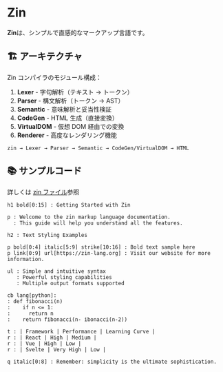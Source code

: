 # Zin

**Zin**は、シンプルで直感的なマークアップ言語です。

## 🏗️ アーキテクチャ

Zin コンパイラのモジュール構成：

1. **Lexer** - 字句解析（テキスト → トークン）
2. **Parser** - 構文解析（トークン → AST）
3. **Semantic** - 意味解析と妥当性検証
4. **CodeGen** - HTML 生成（直接変換）
5. **VirtualDOM** - 仮想 DOM 経由での変換
6. **Renderer** - 高度なレンダリング機能

```
zin → Lexer → Parser → Semantic → CodeGen/VirtualDOM → HTML
```

## 📚 サンプルコード

詳しくは [zin ファイル](https://github.com/ryotarofr/zin_lang/blob/main/mock/example_simple.zin)参照

```zin
h1 bold[0:15] : Getting Started with Zin

p : Welcome to the zin markup language documentation.
  : This guide will help you understand all the features.

h2 : Text Styling Examples

p bold[0:4] italic[5:9] strike[10:16] : Bold text sample here
p link[0:9] url[https://zin-lang.org] : Visit our website for more information.

ul : Simple and intuitive syntax
   : Powerful styling capabilities
   : Multiple output formats supported

cb lang[python]:
: def fibonacci(n)
:    if n <= 1:
:      return n
:    return fibonacci(n- ibonacci(n-2))

t : | Framework | Performance | Learning Curve |
r : | React | High | Medium |
r : | Vue | High | Low |
r : | Svelte | Very High | Low |

q italic[0:8] : Remember: simplicity is the ultimate sophistication.
```

